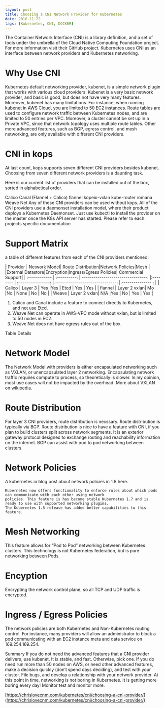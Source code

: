```yaml
---
layout: post
title: Choosing a CNI Network Provider for Kubernetes
date: 2018-11-22
tags: [Kubernetes, CNI, DOCKER]
---
```



The Container Network Interface (CNI) is a library definition, and a set of tools under the umbrella of the Cloud 
Native Computing Foundation project. For more information visit their GitHub project. 
Kubernetes uses CNI as an interface between network providers and Kubernetes networking.


# Why Use CNI
Kubernetes default networking provider, kubenet, is a simple network plugin that works with various cloud providers. 
Kubenet is a very basic network provider, and basic is good, but does not have very many features. Moreover, kubenet 
has many limitations. For instance, when running kubenet in AWS Cloud, you are limited to 50 EC2 instances. 
Route tables are used to configure network traffic between Kubernetes nodes, and are limited to 50 entries per VPC. 
Moreover, a cluster cannot be set up in a Private VPC, since that network topology uses multiple route tables. Other 
more advanced features, such as BGP, egress control, and mesh networking, are only available with different CNI providers.


# CNI in kops
At last count, kops supports seven different CNI providers besides kubenet. Choosing from seven different network providers is a daunting task.

Here is our current list of providers that can be installed out of the box, sorted in alphabetical order.

Calico
Canal (Flannel + Calico)
flannel
kopeio-vxlan
kube-router
romana
Weave Net
Any of these CNI providers can be used without kops. All of the CNI providers use a daemonset installation model, 
where their product deploys a Kubernetes Daemonset. Just use kubectl to install the provider on the master once the 
K8s API server has started. Please refer to each projects specific documentation


# Support Matrix
a table of different features from each of the CNI providers mentioned:

|  Provider     | Network Model| Route Distribution|Network Policies|Mesh      | |External Datastore|Encryption|Ingress/Egress Policies| Commercial Support|
| :------------ | :----------: | ---------------------------------: |:-------- | :----------------: | -------------------------------: |:--------------- : |
|  Calico       | Layer 3      | Yes                                |Yes       | Etcd               | Yes                              | Yes               | 
|  flannel      | Layer 2 vxlan| Mo                                 |No        | None               | No                               | No                | 
|  Weave        | Layer 2 vxlan| N/A                                |Yes       | No                 | Yes                              | Yes               | 

1. Calico and Canal include a feature to connect directly to Kubernetes, and not use Etcd.
2. Weave Net can operate in AWS-VPC mode without vxlan, but is limited to 50 nodes in EC2.
3. Weave Net does not have egress rules out of the box.


Table Details
# Network Model
The Network Model with providers is either encapsulated networking such as VXLAN, or unencapsulated layer 2 networking.
 Encapsulating network traffic requires compute to process, so theoretically is slower. In my opinion, most use cases 
 will not be impacted by the overhead. More about VXLAN on wikipedia.

# Route Distribution
For layer 3 CNI providers, route distribution is necssary. Route distribution is typically via BGP. Route distribution
is nice to have a feature with CNI, if you plan to build clusters split across network segments. It is an exterior
gateway protocol designed to exchange routing and reachability information on the internet. BGP can assist with pod to
pod networking between clusters.

# Network Policies
A kubernetes.io blog post about network policies in 1.8 here.
```
Kubernetes now offers functionality to enforce rules about which pods can communicate with each other using network
policies. This feature is has become stable Kubernetes 1.7 and is ready to use with supported networking plugins. 
The Kubernetes 1.8 release has added better capabilities to this feature.
```

# Mesh Networking
This feature allows for “Pod to Pod” networking between Kubernetes clusters. This technology is not Kubernetes
federation, but is pure networking between Pods.

# Encyption
Encrypting the network control plane, so all TCP and UDP traffic is encrypted.

# Ingress / Egress Policies
The network policies are both Kubernetes and Non-Kubernetes routing control. For instance, many providers will allow 
an administrator to block a pod communicating with an EC2 instance meta and data service on 169.254.169.254.

Summary
If you do not need the advanced features that a CNI provider delivers, use kubenet. It is stable, and fast. 
Otherwise, pick one. If you do need run more than 50 nodes on AWS, or need other advanced features, make a decision 
quickly (don’t spend days deciding), and test with your cluster. File bugs, and develop a relationship with your 
network provider. At this point in time, networking is not boring in Kubernetes. It is getting more boring every 
day! Monitor test and monitor more.




[https://chrislovecnm.com/kubernetes/cni/choosing-a-cni-provider/](https://chrislovecnm.com/kubernetes/cni/choosing-a-cni-provider/)



